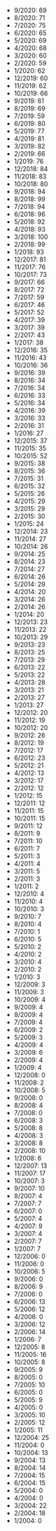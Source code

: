 *  9/2020: 69
*  8/2020: 71
*  7/2020: 75
*  6/2020: 65
*  5/2020: 69
*  4/2020: 68
*  3/2020: 60
*  2/2020: 59
*  1/2020: 62
*  12/2019: 60
*  11/2019: 62
*  10/2019: 66
*  9/2019: 61
*  8/2019: 69
*  7/2019: 59
*  6/2019: 80
*  5/2019: 77
*  4/2019: 81
*  3/2019: 82
*  2/2019: 66
*  1/2019: 76
*  12/2018: 84
*  11/2018: 83
*  10/2018: 80
*  9/2018: 94
*  8/2018: 99
*  7/2018: 94
*  6/2018: 96
*  5/2018: 92
*  4/2018: 93
*  3/2018: 100
*  2/2018: 99
*  1/2018: 93
*  12/2017: 81
*  11/2017: 76
*  10/2017: 73
*  9/2017: 66
*  8/2017: 72
*  7/2017: 59
*  6/2017: 46
*  5/2017: 52
*  4/2017: 39
*  3/2017: 39
*  2/2017: 43
*  1/2017: 38
*  12/2016: 35
*  11/2016: 43
*  10/2016: 36
*  9/2016: 39
*  8/2016: 34
*  7/2016: 34
*  6/2016: 33
*  5/2016: 34
*  4/2016: 39
*  3/2016: 33
*  2/2016: 31
*  1/2016: 27
*  12/2015: 37
*  11/2015: 35
*  10/2015: 52
*  9/2015: 38
*  8/2015: 36
*  7/2015: 31
*  6/2015: 32
*  5/2015: 26
*  4/2015: 29
*  3/2015: 29
*  2/2015: 30
*  1/2015: 24
*  12/2014: 23
*  11/2014: 27
*  10/2014: 26
*  9/2014: 25
*  8/2014: 23
*  7/2014: 27
*  6/2014: 26
*  5/2014: 29
*  4/2014: 20
*  3/2014: 26
*  2/2014: 26
*  1/2014: 20
*  12/2013: 23
*  11/2013: 22
*  10/2013: 29
*  9/2013: 23
*  8/2013: 25
*  7/2013: 29
*  6/2013: 22
*  5/2013: 22
*  4/2013: 28
*  3/2013: 21
*  2/2013: 27
*  1/2013: 27
*  12/2012: 20
*  11/2012: 19
*  10/2012: 20
*  9/2012: 26
*  8/2012: 19
*  7/2012: 17
*  6/2012: 23
*  5/2012: 21
*  4/2012: 13
*  3/2012: 17
*  2/2012: 12
*  1/2012: 15
*  12/2011: 12
*  11/2011: 15
*  10/2011: 15
*  9/2011: 12
*  8/2011: 9
*  7/2011: 10
*  6/2011: 7
*  5/2011: 3
*  4/2011: 4
*  3/2011: 5
*  2/2011: 3
*  1/2011: 2
*  12/2010: 4
*  11/2010: 4
*  10/2010: 3
*  9/2010: 7
*  8/2010: 4
*  7/2010: 1
*  6/2010: 5
*  5/2010: 2
*  4/2010: 2
*  3/2010: 4
*  2/2010: 2
*  1/2010: 3
*  12/2009: 3
*  11/2009: 3
*  10/2009: 4
*  9/2009: 4
*  8/2009: 4
*  7/2009: 4
*  6/2009: 2
*  5/2009: 3
*  4/2009: 4
*  3/2009: 6
*  2/2009: 4
*  1/2009: 4
*  12/2008: 0
*  11/2008: 2
*  10/2008: 5
*  9/2008: 0
*  8/2008: 4
*  7/2008: 0
*  6/2008: 3
*  5/2008: 8
*  4/2008: 3
*  3/2008: 8
*  2/2008: 10
*  1/2008: 6
*  12/2007: 13
*  11/2007: 17
*  10/2007: 3
*  9/2007: 10
*  8/2007: 4
*  7/2007: 7
*  6/2007: 0
*  5/2007: 4
*  4/2007: 9
*  3/2007: 4
*  2/2007: 7
*  1/2007: 7
*  12/2006: 0
*  11/2006: 0
*  10/2006: 5
*  9/2006: 0
*  8/2006: 9
*  7/2006: 0
*  6/2006: 13
*  5/2006: 12
*  4/2006: 0
*  3/2006: 12
*  2/2006: 14
*  1/2006: 7
*  12/2005: 8
*  11/2005: 16
*  10/2005: 8
*  9/2005: 9
*  8/2005: 0
*  7/2005: 10
*  6/2005: 0
*  5/2005: 9
*  4/2005: 0
*  3/2005: 10
*  2/2005: 12
*  1/2005: 11
*  12/2004: 25
*  11/2004: 0
*  10/2004: 13
*  9/2004: 13
*  8/2004: 14
*  7/2004: 15
*  6/2004: 15
*  5/2004: 0
*  4/2004: 0
*  3/2004: 22
*  2/2004: 18
*  1/2004: 0